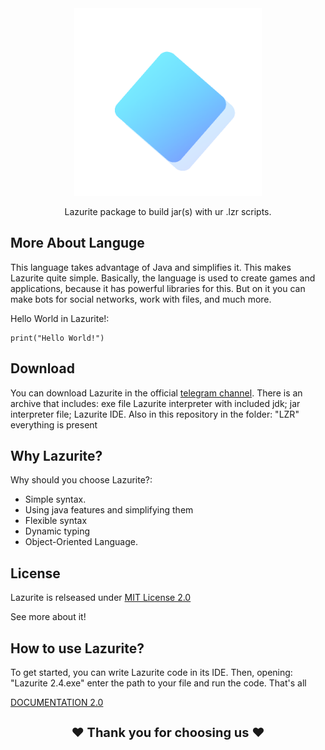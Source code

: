 <div align="center">
  <img src="icon.png" width="300" alt="SPK">

Lazurite package to build jar(s) with ur .lzr scripts.
</div>

## More About Languge
This language takes advantage of Java and simplifies it. This makes Lazurite quite simple. Basically, the language is used to create games and applications, because it has powerful libraries for this. But on it you can make bots for social networks, work with files, and much more.

Hello World in Lazurite!:

```shell
print("Hello World!")
```

## Download
You can download Lazurite in the official <a href = "https://t.me/kingmangapps">telegram channel</a>. There is an archive that includes: exe file Lazurite interpreter with included jdk; jar interpreter file; Lazurite IDE. Also in this repository in the folder: "LZR" everything is present

## Why Lazurite?
Why should you choose Lazurite?:

- Simple syntax.
- Using java features and simplifying them
- Flexible syntax
- Dynamic typing
- Object-Oriented Language.


## License
Lazurite is relseased under <a href="https://ru.wikipedia.org/wiki/%D0%9B%D0%B8%D1%86%D0%B5%D0%BD%D0%B7%D0%B8%D1%8F_MIT">MIT License 2.0</a>

See more about it!

## How to use Lazurite?
To get started, you can write Lazurite code in its IDE. Then, opening: "Lazurite 2.4.exe" enter the path to your file and run the code. That's all



<a href="https://sites.google.com/view/lazurite-lang/lazurite">DOCUMENTATION 2.0</a>

<h1 align="middle" style="font-size: 20px;">❤ Thank you for choosing us ❤</h1>
